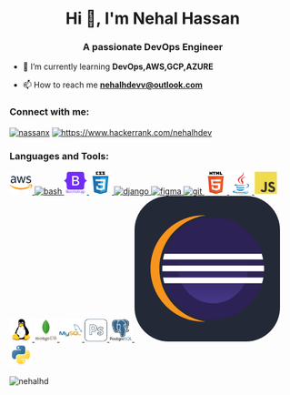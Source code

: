 <h1 align="center">Hi 👋, I'm Nehal Hassan</h1>
<h3 align="center">A passionate DevOps Engineer</h3>

- 🌱 I’m currently learning **DevOps,AWS,GCP,AZURE**

- 📫 How to reach me **nehalhdevv@outlook.com**



<h3 align="left">Connect with me:</h3>
<p align="left">

<a href="https://linkedin.com/in/nassanx" target="blank"><img align="center" src="https://raw.githubusercontent.com/rahuldkjain/github-profile-readme-generator/master/src/images/icons/Social/linked-in-alt.svg" alt="nassanx" height="30" width="40" /></a>
<a href="https://www.hackerrank.com/https://www.hackerrank.com/nehalhdev" target="blank"><img align="center" src="https://raw.githubusercontent.com/rahuldkjain/github-profile-readme-generator/master/src/images/icons/Social/hackerrank.svg" alt="https://www.hackerrank.com/nehalhdev" height="30" width="40" /></a>
</p>

<h3 align="left">Languages and Tools:</h3>
<p align="left"> <a href="https://aws.amazon.com" target="_blank" rel="noreferrer"> <img src="https://raw.githubusercontent.com/devicons/devicon/master/icons/amazonwebservices/amazonwebservices-original-wordmark.svg" alt="aws" width="40" height="40"/> </a> <a href="https://www.gnu.org/software/bash/" target="_blank" rel="noreferrer"> <img src="https://www.vectorlogo.zone/logos/gnu_bash/gnu_bash-icon.svg" alt="bash" width="40" height="40"/> </a> <a href="https://getbootstrap.com" target="_blank" rel="noreferrer"> <img src="https://raw.githubusercontent.com/devicons/devicon/master/icons/bootstrap/bootstrap-plain-wordmark.svg" alt="bootstrap" width="40" height="40"/> </a> <a href="https://www.w3schools.com/css/" target="_blank" rel="noreferrer"> <img src="https://raw.githubusercontent.com/devicons/devicon/master/icons/css3/css3-original-wordmark.svg" alt="css3" width="40" height="40"/> </a> <a href="https://www.djangoproject.com/" target="_blank" rel="noreferrer"> <img src="https://cdn.worldvectorlogo.com/logos/django.svg" alt="django" width="40" height="40"/> </a> <a href="https://www.figma.com/" target="_blank" rel="noreferrer"> <img src="https://www.vectorlogo.zone/logos/figma/figma-icon.svg" alt="figma" width="40" height="40"/> </a> <a href="https://git-scm.com/" target="_blank" rel="noreferrer"> <img src="https://www.vectorlogo.zone/logos/git-scm/git-scm-icon.svg" alt="git" width="40" height="40"/> </a> <a href="https://www.w3.org/html/" target="_blank" rel="noreferrer"> <img src="https://raw.githubusercontent.com/devicons/devicon/master/icons/html5/html5-original-wordmark.svg" alt="html5" width="40" height="40"/> </a> <a href="https://www.java.com" target="_blank" rel="noreferrer"> <img src="https://raw.githubusercontent.com/devicons/devicon/master/icons/java/java-original.svg" alt="java" width="40" height="40"/> </a> <a href="https://developer.mozilla.org/en-US/docs/Web/JavaScript" target="_blank" rel="noreferrer"> <img src="https://raw.githubusercontent.com/devicons/devicon/master/icons/javascript/javascript-original.svg" alt="javascript" width="40" height="40"/> </a> <a href="https://www.linux.org/" target="_blank" rel="noreferrer"> <img src="https://raw.githubusercontent.com/devicons/devicon/master/icons/linux/linux-original.svg" alt="linux" width="40" height="40"/> </a> <a href="https://www.mongodb.com/" target="_blank" rel="noreferrer"> <img src="https://raw.githubusercontent.com/devicons/devicon/master/icons/mongodb/mongodb-original-wordmark.svg" alt="mongodb" width="40" height="40"/> </a> <a href="https://www.mysql.com/" target="_blank" rel="noreferrer"> <img src="https://raw.githubusercontent.com/devicons/devicon/master/icons/mysql/mysql-original-wordmark.svg" alt="mysql" width="40" height="40"/> </a> <a href="https://www.photoshop.com/en" target="_blank" rel="noreferrer"> <img src="https://raw.githubusercontent.com/devicons/devicon/master/icons/photoshop/photoshop-line.svg" alt="photoshop" width="40" height="40"/> </a> <a href="https://www.postgresql.org" target="_blank" rel="noreferrer"> <img src="https://raw.githubusercontent.com/devicons/devicon/master/icons/postgresql/postgresql-original-wordmark.svg" alt="postgresql" width="40" height="40"/> </a> <svg xmlns="http://www.w3.org/2000/svg" width="256" height="256" fill="none" viewBox="0 0 256 256"><rect width="256" height="256" fill="#242938" rx="60"/><path fill="#2C2255" d="M83.0442 153.434H52.3774C56.4379 167.363 63.9727 179.848 75.0039 190.879C92.59 208.469 113.737 217.249 138.465 217.249C143.409 217.249 148.198 216.881 152.85 216.18C171.477 213.368 187.784 204.947 201.757 190.879C212.859 179.852 220.447 167.363 224.539 153.434H212.094H193.896H83.0442Z"/><path fill="#2C2255" d="M66.1338 111.782H50.1137C49.5276 115.302 49.1283 118.896 48.947 122.581H67.9873H77.5386H215.405H227.989C227.806 118.896 227.407 115.302 226.815 111.782"/><path fill="#2C2255" d="M48.947 132.609C49.1283 136.295 49.5258 139.889 50.1137 143.407H66.7694H79.3939H214.281H226.819C227.409 139.889 227.812 136.295 227.995 132.609"/><path fill="#2C2255" d="M224.542 101.753C220.454 87.7855 212.864 75.2434 201.756 64.1335C187.82 50.1994 171.559 41.8367 152.993 39.0236C148.297 38.3111 143.46 37.9375 138.465 37.9375C113.736 37.9375 92.5878 46.672 75.0035 64.1335C63.9687 75.2434 56.4302 87.7855 52.3716 101.753"/><path fill="#F7941E" d="M43.6227 127.597C43.6227 80.3004 79.1448 41.0018 125.355 34.0897C124.209 34.0476 123.057 34 121.899 34C70.0422 34 28 75.9067 28 127.597C28 179.29 70.0403 221.193 121.899 221.193C123.061 221.193 124.213 221.15 125.363 221.106C79.1448 214.194 43.6227 174.896 43.6227 127.597Z"/><path fill="url(#paint0_linear_159_844)" d="M199.398 122.579C199.097 118.878 198.475 115.268 197.544 111.781H79.3939C78.4635 115.264 77.8389 118.876 77.5386 122.579H199.398Z"/><path fill="url(#paint1_linear_159_844)" d="M199.398 132.609H77.5403C77.8406 136.31 78.4615 139.918 79.3938 143.407H197.546C198.476 139.92 199.097 136.31 199.398 132.609Z"/><path fill="url(#paint2_linear_159_844)" d="M138.469 188.748C163.006 188.748 184.156 174.291 193.896 153.434H83.0425C92.7824 174.291 113.933 188.748 138.469 188.748Z"/><path fill="#fff" d="M68.509 132.608H77.4541H199.626H215.676H227.868C227.952 131.013 228 129.407 228 127.788C228 126.039 227.936 124.306 227.837 122.577H215.674H199.625H77.4522H67.8753H48.9467C48.8478 124.302 48.7837 126.039 48.7837 127.788C48.7837 129.407 48.8313 131.013 48.9156 132.608H68.509Z"/><path fill="#fff" d="M82.685 101.753H52.3699C51.3736 105.018 50.7307 108.368 50.1135 111.784H65.7271H79.022H197.482H214.258H226.249C225.63 108.372 224.834 105.022 223.839 101.753"/><path fill="#fff" d="M214.733 143.405H197.956H79.4983H66.839H50.1118C50.7125 146.817 51.3957 150.165 52.3756 153.434H83.1576H194.297H212.542H224.425C225.403 150.168 226.193 146.82 226.795 143.405H214.733Z"/><defs><linearGradient id="paint0_linear_159_844" x1="138.467" x2="138.467" y1="229.42" y2="94.558" gradientUnits="userSpaceOnUse"><stop offset=".303" stop-color="#473788"/><stop offset=".872" stop-color="#2C2255"/></linearGradient><linearGradient id="paint1_linear_159_844" x1="138.468" x2="138.468" y1="229.422" y2="94.56" gradientUnits="userSpaceOnUse"><stop offset=".303" stop-color="#473788"/><stop offset=".872" stop-color="#2C2255"/></linearGradient><linearGradient id="paint2_linear_159_844" x1="138.469" x2="138.469" y1="229.417" y2="94.564" gradientUnits="userSpaceOnUse"><stop offset=".303" stop-color="#473788"/><stop offset=".863" stop-color="#2C2255"/></linearGradient></defs></svg>
 <a href="https://www.python.org" target="_blank" rel="noreferrer"> <img src="https://raw.githubusercontent.com/devicons/devicon/master/icons/python/python-original.svg" alt="python" width="40" height="40"/> </a> </p>

<p><img align="center" src="https://github-readme-stats.vercel.app/api/top-langs?username=nehalhd&show_icons=true&locale=en&layout=compact" alt="nehalhd" /></p>
 
